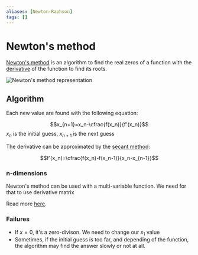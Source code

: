 ```yaml
---
aliases: [Newton-Raphson]
tags: []
---
```


# Newton's method

[Newton's method](https://wikipedia.org/wiki/newton%27s_method) is an algorithm to find the real zeros of a function with the [derivative](../../maths/algebra/derivative.md) of the function to find its roots.

![Newton's method representation](/assets/newton-method.gif)

## Algorithm

Each new value are found with the following equation:

$$x_{n+1}=x_n-\cfrac{f(x_n)}{f'(x_n)}$$
$x_n$ is the initial guess, $x_{n+1}$ is the next guess

The derivative can be approximated by the [secant method](https://wikipedia.org/wiki/secant_method):

$$f'(x_n)=\cfrac{f(x_n)-f(x_n-1)}{x_n-x_{n-1}}$$

### n-dimensions

Newton's method can be used with a multi-variable function. We need for that to use derivative matrix

Read more [here](https://wikipedia.org/wiki/newton's_method#systems_of_equations).

### Failures

- If $x=0$, it's a zero-divison. We need to change our $x_1$ value
- Sometimes, if the initial guess is too far, and depending of the function, the algorithm may find the answer slowly or not at all.